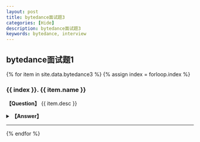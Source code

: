 ```yaml
---
layout: post
title: bytedance面试题3
categories: [Hide]
description: bytedance面试题3
keywords: bytedance, interview
---
```


## bytedance面试题1

{% for item in site.data.bytedance3 %}
{% assign index = forloop.index %}
### {{ index }}. {{ item.name }}
<strong>【Question】</strong>
{{ item.desc }}
<p></p>
<details>
<summary><strong>【Answer】</strong></summary>
<pre>
{{ item.answer }}
</pre>
</details>

---
{% endfor %}
